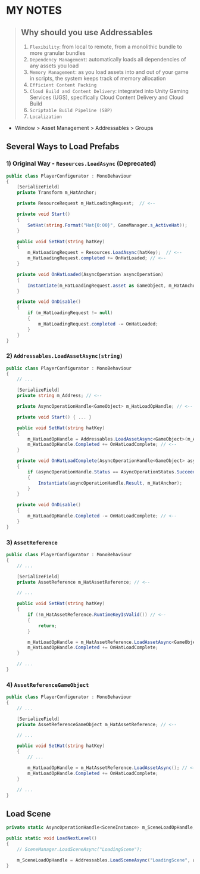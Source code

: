 # MY NOTES

> ## Why should you use Addressables
> 1. `Flexibility`: from local to remote, from a monolithic bundle to more granular bundles
> 2. `Dependency Management`: automatically loads all dependencies of any assets you load
> 3. `Memory Management`: as you load assets into and out of your game in scripts, the system keeps track of memory allocation
> 4. `Efficient Content Packing`
> 5. `Cloud Build and Content Delivery`: integrated into Unity Gaming Services (UGS), specifically Cloud Content Delivery and Cloud Build
> 6. `Scriptable Build Pipeline (SBP)`
> 7. `Localization`
  
- Window > Asset Management > Addressables > Groups

##  Several Ways to Load Prefabs

### 1) Original Way - `Resources.LoadAsync` (Deprecated)
```csharp
public class PlayerConfigurator : MonoBehaviour
{
    [SerializeField]
    private Transform m_HatAnchor;

    private ResourceRequest m_HatLoadingRequest;  // <--

    private void Start()
    {           
        SetHat(string.Format("Hat{0:00}", GameManager.s_ActiveHat));
    }

    public void SetHat(string hatKey)
    {
        m_HatLoadingRequest = Resources.LoadAsync(hatKey);  // <--
        m_HatLoadingRequest.completed += OnHatLoaded; // <--
    }

    private void OnHatLoaded(AsyncOperation asyncOperation)
    {
        Instantiate(m_HatLoadingRequest.asset as GameObject, m_HatAnchor, false);
    }

    private void OnDisable()
    {
        if (m_HatLoadingRequest != null)
        {
            m_HatLoadingRequest.completed -= OnHatLoaded;
        }
    }
}
```

### 2) `Addressables.LoadAssetAsync(string)`
```csharp
public class PlayerConfigurator : MonoBehaviour
{
    // ...

    [SerializeField]
    private string m_Address; // <--

    private AsyncOperationHandle<GameObject> m_HatLoadOpHandle; // <--

    private void Start() { ... }

    public void SetHat(string hatKey)
    {
        m_HatLoadOpHandle = Addressables.LoadAssetAsync<GameObject>(m_Address); // <--
        m_HatLoadOpHandle.Completed += OnHatLoadComplete; // <--
    }

    private void OnHatLoadComplete(AsyncOperationHandle<GameObject> asyncOperationHandle)
    {
        if (asyncOperationHandle.Status == AsyncOperationStatus.Succeeded)
        {
            Instantiate(asyncOperationHandle.Result, m_HatAnchor);
        }
    }

    private void OnDisable()
    {
        m_HatLoadOpHandle.Completed -= OnHatLoadComplete; // <--
    }
}
```

### 3) `AssetReference`
```csharp
public class PlayerConfigurator : MonoBehaviour
{
    // ...

    [SerializeField]
    private AssetReference m_HatAssetReference; // <--

    // ...

    public void SetHat(string hatKey)
    {
        if (!m_HatAssetReference.RuntimeKeyIsValid()) // <--
        {
            return;
        }

        m_HatLoadOpHandle = m_HatAssetReference.LoadAssetAsync<GameObject>(); // <--
        m_HatLoadOpHandle.Completed += OnHatLoadComplete;
    }

    // ...
}
```

### 4) `AssetReferenceGameObject`
```csharp
public class PlayerConfigurator : MonoBehaviour
{
    // ...

    [SerializeField]
    private AssetReferenceGameObject m_HatAssetReference; // <--

    // ...

    public void SetHat(string hatKey)
    {
        // ...

        m_HatLoadOpHandle = m_HatAssetReference.LoadAssetAsync(); // <--
        m_HatLoadOpHandle.Completed += OnHatLoadComplete;
    }

    // ...
}
```

## Load Scene
```csharp
private static AsyncOperationHandle<SceneInstance> m_SceneLoadOpHandle;

public static void LoadNextLevel()
{
    // SceneManager.LoadSceneAsync("LoadingScene");

    m_SceneLoadOpHandle = Addressables.LoadSceneAsync("LoadingScene", activateOnLoad: true);
}
```